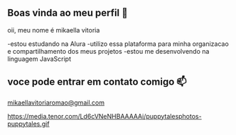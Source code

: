 ## Boas vinda ao meu perfil 💙

oii, meu nome é mikaella vitoria

-estou estudando na Alura
-utilizo essa plataforma para minha organizacao e compartilhamento dos meus projetos
-estou me desenvolvendo na linguagem JavaScript

## voce pode entrar em contato comigo 📫

 mikaellavitoriaromao@gmail.com

https://media.tenor.com/Ld6cVNeNHBAAAAAi/puppytalesphotos-puppytales.gif
